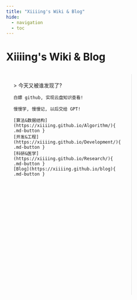 ```yaml
---
title: "Xiiiing's Wiki & Blog"
hide:
  - navigation
  - toc
---
```


# Xiiiing's Wiki & Blog

<!-- 添加 CSS 样式 -->
<style>
.flex-container {
  display: flex;
  flex-direction: row;
  width: 100%;
  min-height: 600px; /* 容器最小高度 */
  margin-top: 30px; /* 内容间距 */
}

.text-section {
  flex: 0 0 60%; /* 文字区域占比 60% */
  padding: 20px;
}

.map-section {
  flex: 0 0 40%; /* 地图区域占比 40% */
  padding: 20px;
  border-left: 1px solid #e0e0e0; /* 分隔线 */
}

#map-container {
  width: 100%;
  height: 100%; /* 地图撑满容器 */
  min-height: 500px;
}
</style>

<div class="flex-container">
  <div class="text-section">
    > 今天又被谁发现了?

    白嫖 github, 实现云盘知识查看!

    慢慢学, 慢慢记, 以后交给 GPT!

    [算法&数据结构](https://xiiiing.github.io/Algorithm/){ .md-button }
    [开发&工程](https://xiiiing.github.io/Development/){ .md-button }
    [科研&医学](https://xiiiing.github.io/Research/){ .md-button }
    [Blog](https://xiiiing.github.io/blog){ .md-button }
  </div>

  <div class="map-section">
    <!-- 地图主容器（关键容器，用于切换显示） -->
    <div id="map-container"></div>
  </div>
</div>
